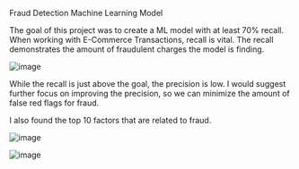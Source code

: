 Fraud Detection Machine Learning Model

The goal of this project was to create a ML model with at least 70% recall. When working with E-Commerce Transactions, recall is vital.
The recall demonstrates the amount of fraudulent charges the model is finding.

![image](https://github.com/user-attachments/assets/6f44a8b6-1c92-441a-ba32-4868e75d56e3)

While the recall is just above the goal, the precision is low. 
I would suggest further focus on improving the precision, so we can minimize the amount of false red flags for fraud.

I also found the top 10 factors that are related to fraud.

![image](https://github.com/user-attachments/assets/4579fdde-b42b-4be0-9294-086d5c0f5a86)


![image](https://github.com/user-attachments/assets/cb26556e-6e66-4b4f-8595-587870c0d9a6)

